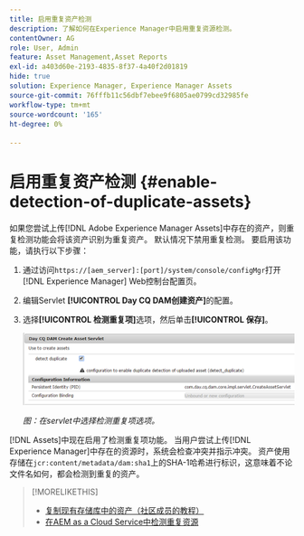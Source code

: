```yaml
---
title: 启用重复资产检测
description: 了解如何在Experience Manager中启用重复资源检测。
contentOwner: AG
role: User, Admin
feature: Asset Management,Asset Reports
exl-id: a403d60e-2193-4835-8f37-4a40f2d01819
hide: true
solution: Experience Manager, Experience Manager Assets
source-git-commit: 76fffb11c56dbf7ebee9f6805ae0799cd32985fe
workflow-type: tm+mt
source-wordcount: '165'
ht-degree: 0%

---
```


# 启用重复资产检测 {#enable-detection-of-duplicate-assets}

如果您尝试上传[!DNL Adobe Experience Manager Assets]中存在的资产，则重复检测功能会将该资产识别为重复资产。 默认情况下禁用重复检测。 要启用该功能，请执行以下步骤：

1. 通过访问`https://[aem_server]:[port]/system/console/configMgr`打开[!DNL Experience Manager] Web控制台配置页。
1. 编辑Servlet **[!UICONTROL Day CQ DAM创建资产]**&#x200B;的配置。
1. 选择&#x200B;**[!UICONTROL 检测重复项]**&#x200B;选项，然后单击&#x200B;**[!UICONTROL 保存]**。

   ![在Servlet中选择检测重复选项](assets/chlimage_1-377.png)

   *图：在servlet中选择检测重复项选项。*

[!DNL Assets]中现在启用了检测重复项功能。 当用户尝试上传[!DNL Experience Manager]中存在的资源时，系统会检查冲突并指示冲突。 资产使用存储在`jcr:content/metadata/dam:sha1`上的SHA-1哈希进行标识，这意味着不论文件名如何，都会检测到重复的资产。

>[!MORELIKETHIS]
>
>* [复制现有存储库中的资产（社区成员的教程）](https://experience-aem.blogspot.com/2019/06/aem-65-find-duplicate-assets-binaries-in-existing-repository.html)
>* [在AEM as a Cloud Service中检测重复资源](https://experienceleague.adobe.com/docs/experience-manager-cloud-service/content/assets/admin/detect-duplicate-assets.html?lang=zh-Hans)
